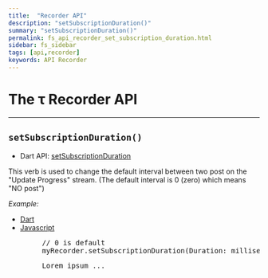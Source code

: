 ```yaml
---
title:  "Recorder API"
description: "setSubscriptionDuration()"
summary: "setSubscriptionDuration()"
permalink: fs_api_recorder_set_subscription_duration.html
sidebar: fs_sidebar
tags: [api,recorder]
keywords: API Recorder
---
```

# The &tau; Recorder API

---------------------------------------------------------------------------------------------------------------------------------

## `setSubscriptionDuration()`

- Dart API: [setSubscriptionDuration](pages/flutter-sound/api/recorder/FlutterSoundRecorder/setSubscriptionDuration.html)

This verb is used to change the default interval between two post on the "Update Progress" stream. (The default interval is 0 (zero) which means "NO post")

*Example:*
<ul id="profileTabs" class="nav nav-tabs">
    <li class="active"><a href="#dart" data-toggle="tab">Dart</a></li>
    <li><a href="#javascript" data-toggle="tab">Javascript</a></li>
</ul>
<div class="tab-content">

<div role="tabpanel" class="tab-pane active" id="dart">

<pre>
        // 0 is default
        myRecorder.setSubscriptionDuration(Duration: milliseconds:(0.100));
</pre>

</div>

<div role="tabpanel" class="tab-pane" id="javascript">
<pre>
        Lorem ipsum ...
</pre>
</div>

</div>
